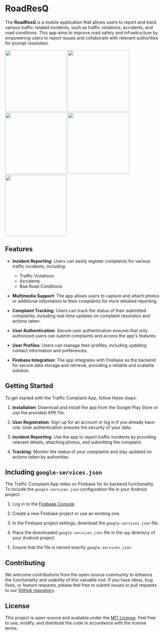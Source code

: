# RoadResQ

The **RoadResQ** is a mobile application that allows users to report and track various traffic-related incidents, such as traffic violations, accidents, and road conditions. This app aims to improve road safety and infrastructure by empowering users to report issues and collaborate with relevant authorities for prompt resolution.

<img src="https://github.com/ananthakrishnanp/RoadResQ/assets/94164901/32513a1d-eaf6-40c9-a385-545d1470e03c" width="200">
<img src="https://github.com/ananthakrishnanp/RoadResQ/assets/94164901/4b2e476d-255d-478e-8b96-44050b80e831" width="200">
<img src="https://github.com/ananthakrishnanp/RoadResQ/assets/94164901/d858ca8c-7af1-4b91-bd7e-c2619a7ed3da" width="200">
<img src="https://github.com/ananthakrishnanp/RoadResQ/assets/94164901/a8dc8074-6507-42ad-80e9-4a6d76de8680" width="200">
<img src="https://github.com/ananthakrishnanp/RoadResQ/assets/94164901/10140ca6-e2df-4451-b928-adff4811194f" width="200">


## Features

- **Incident Reporting**: Users can easily register complaints for various traffic incidents, including:
  - Traffic Violations
  - Accidents
  - Bad Road Conditions

- **Multimedia Support**: The app allows users to capture and attach photos or additional information to their complaints for more detailed reporting.

- **Complaint Tracking**: Users can track the status of their submitted complaints, including real-time updates on complaint resolution and actions taken.

- **User Authentication**: Secure user authentication ensures that only authorized users can submit complaints and access the app's features.

- **User Profiles**: Users can manage their profiles, including updating contact information and preferences.

- **Firebase Integration**: The app integrates with Firebase as the backend for secure data storage and retrieval, providing a reliable and scalable solution.

## Getting Started

To get started with the Traffic Complaint App, follow these steps:

1. **Installation**: Download and install the app from the Google Play Store or use the provided APK file.

2. **User Registration**: Sign up for an account or log in if you already have one. User authentication ensures the security of your data.

3. **Incident Reporting**: Use the app to report traffic incidents by providing relevant details, attaching photos, and submitting the complaint.

4. **Tracking**: Monitor the status of your complaints and stay updated on actions taken by authorities.

## Including `google-services.json`

The Traffic Complaint App relies on Firebase for its backend functionality. To include the `google-services.json` configuration file in your Android project:

1. Log in to the [Firebase Console](https://console.firebase.google.com/).

2. Create a new Firebase project or use an existing one.

3. In the Firebase project settings, download the `google-services.json` file.

4. Place the downloaded `google-services.json` file in the `app` directory of your Android project.

5. Ensure that the file is named exactly `google-services.json`.

## Contributing

We welcome contributions from the open-source community to enhance the functionality and usability of this valuable tool. If you have ideas, bug fixes, or feature requests, please feel free to submit issues or pull requests to our [GitHub repository](https://github.com/your-username/traffic-complaint-app).

## License

This project is open-source and available under the [MIT License](LICENSE). Feel free to use, modify, and distribute the code in accordance with the license terms.

